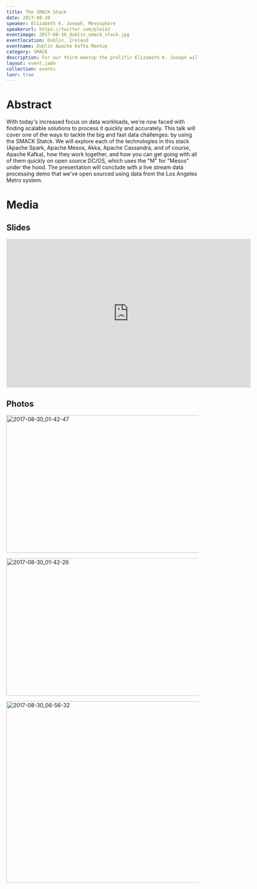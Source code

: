 ```yaml
---
title: The SMACK Stack
date: 2017-08-30
speaker: Elizabeth K. Joseph, Mesosphere
speakerurl: https://twitter.com/pleia2
eventimage: 2017-08-30_dublin_smack_stack.jpg
eventlocation: Dublin, Ireland
eventname: Dublin Apache Kafka Meetup
category: SMACK
description: For our third meetup the prolific Elizabeth K. Joseph will talk to us about the SMACK stack (the K is for Kafka).
layout: event.jade
collection: events
lunr: true
---
```


# Abstract

With today's increased focus on data workloads, we're now faced with finding scalable solutions to process it quickly and accurately. This talk will cover one of the ways to tackle the big and fast data challenges: by using the SMACK Statck. We will explore each of the technologies in this stack (Apache Spark, Apache Mesos, Akka, Apache Cassandra, and of course, Apache Kafka), how they work together, and how you can get going with all of them quickly on open source DC/OS, which uses the "M" for "Mesos" under the hood. The presentation will conclude with a live stream data processing demo that we've open sourced using data from the Los Angeles Metro system.

# Media
## Slides

<iframe src="https://docs.google.com/presentation/d/1Z2P8KoVRaD3oUiPFR9myyORiR5WGtj4qPHMhktbzjyQ/embed?start=false&loop=false&delayms=3000" frameborder="0" width="640" height="389" allowfullscreen="true" mozallowfullscreen="true" webkitallowfullscreen="true"></iframe>

## Photos

<a data-flickr-embed="true"  href="https://www.flickr.com/photos/pleia2/36781977861/in/album-72157689479792585/" title="2017-08-30_01-42-47"><img src="https://farm5.staticflickr.com/4436/36781977861_573780b386_z.jpg" width="640" height="360" alt="2017-08-30_01-42-47"></a><script async src="//embedr.flickr.com/assets/client-code.js" charset="utf-8"></script>

<a data-flickr-embed="true"  href="https://www.flickr.com/photos/pleia2/36750915212/in/album-72157689479792585/" title="2017-08-30_01-42-26"><img src="https://farm5.staticflickr.com/4381/36750915212_b8e747c171_z.jpg" width="640" height="360" alt="2017-08-30_01-42-26"></a><script async src="//embedr.flickr.com/assets/client-code.js" charset="utf-8"></script>

<a data-flickr-embed="true"  href="https://www.flickr.com/photos/pleia2/36525574360/in/album-72157689479792585/" title="2017-08-30_06-56-32"><img src="https://farm5.staticflickr.com/4333/36525574360_f2f2a64cc4_z.jpg" width="640" height="475" alt="2017-08-30_06-56-32"></a><script async src="//embedr.flickr.com/assets/client-code.js" charset="utf-8"></script>
